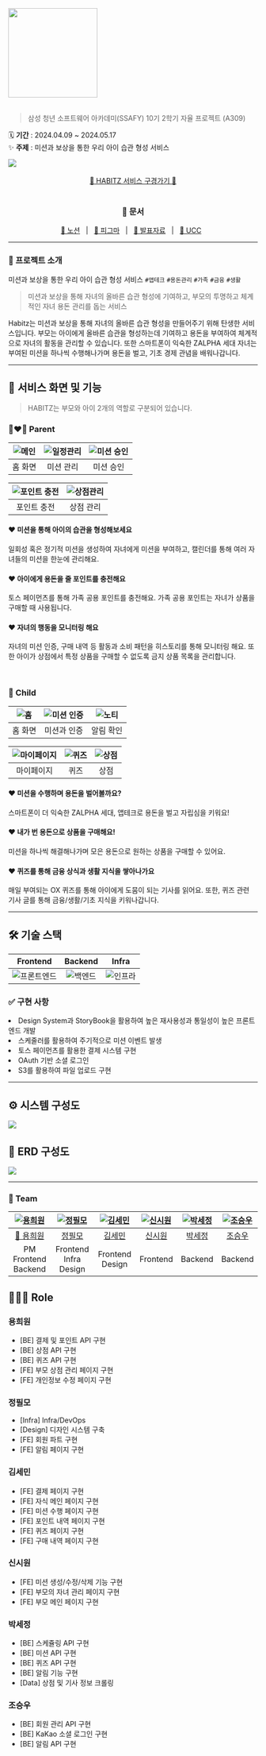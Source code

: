 
<img src="./assets/HABITZ.png" width = "180">
<br>
<br>

> 삼성 청년 소프트웨어 아카데미(SSAFY) 10기 2학기 자율 프로젝트 (A309)

🗓 **기간** : 2024.04.09 ~ 2024.05.17<br>
✨ **주제** : 미션과 보상을 통한 우리 아이 습관 형성 서비스<br>

<img src = "./assets/main.png">

<br>
<br>
<div align="center">
  <a href="https://habitz.space/" > 🔗 HABITZ 서비스 구경가기 🔗</a>
</div>
<br>
<div align="center">
  <h3>📖 문서</h3> 
  
  <p>
    <a href="https://www.notion.so/HABITZ-ac41f48516f24bad9cff4386a8c54eaf?pvs=4">📝 노션</a>
    &nbsp; | &nbsp; 
    <a href="https://www.figma.com/design/aJZaMvbtvu57ejhOw3IKJ9/%EC%9E%90%EC%9C%A8%ED%94%84%EB%A1%9C%EC%A0%9D%ED%8A%B8-%ED%8E%98%EC%9D%B4%EC%A7%80-%EB%94%94%EC%9E%90%EC%9D%B8?node-id=313-1395&t=MqiCoiZSxAcLoZR9-0">🎨 피그마</a>
    &nbsp; | &nbsp; 
    <a href="https://drive.google.com/file/d/1nyt7GHdQUHWAqIWrXtTtzPrb85hdpjOu/view?usp=sharing">💁 발표자료</a> &nbsp;
    | &nbsp; 
    <a href="https://drive.google.com/file/d/1M5uyH9CUrLz_8ZDjxo-iAyQxdl8FpJ2g/view?usp=sharing">🎥 UCC</a>
    &nbsp;
  </p>
</div>



---
### 📢  프로젝트 소개
미션과 보상을 통한 우리 아이 습관 형성 서비스
`#앱테크` `#용돈관리` `#가족` `#금융` `#생활`
> 미션과 보상을 통해 자녀의 올바른 습관 형성에 기여하고, 부모의 투명하고 체계적인 자녀 용돈 관리를 돕는 서비스

Habitz는 미션과 보상을 통해 자녀의 올바른 습관 형성을 만들어주기 위해 탄생한 서비스입니다.
부모는 아이에게 올바른 습관을 형성하는데 기여하고 용돈을 부여하여 체계적으로 자녀의 활동을 관리할 수 있습니다.
또한 스마트폰이 익숙한 ZALPHA 세대 자녀는 부여된 미션을 하나씩 수행해나가며 용돈을 벌고, 기초 경제 관념을 배워나갑니다.



----
### 

## 🌈 서비스 화면 및 기능

> HABITZ는 부모와 아이 2개의 역할로 구분되어 있습니다.

### 👩‍❤️‍👨 Parent

| ![메인](./assets/screen/parent/main.gif) | ![일정관리](./assets/screen/parent/cal.gif) | ![미션 승인](./assets/screen/parent/reco.gif) |
| :------------------------------------: | :----------------------------------------: | :-------------------------------------------: |
|                홈 화면                 |                미션 관리                 |                   미션 승인                  |

| ![포인트 충전](./assets/screen/parent/point.gif) | ![상점관리](./assets/screen/parent/product.gif) 
| :---------------------------------------------------: | :---------------------------------------------------: | 
|                      포인트 충전                       |상점 관리|

#### ❤︎ 미션을 통해 아이의 습관을 형성해보세요

일회성 혹은 정기적 미션을 생성하여 자녀에게 미션을 부여하고, 캘린더를 통해 여러 자녀들의 미션을 한눈에 관리해요.


#### ❤︎ 아이에게 용돈을 줄 포인트를 충전해요

토스 페이먼츠를 통해 가족 공용 포인트를 충전해요.
가족 공용 포인트는 자녀가 상품을 구매할 때 사용됩니다.

#### ❤︎ 자녀의 행동을 모니터링 해요

자녀의 미션 인증, 구매 내역 등 활동과 소비 패턴을 히스토리를 통해 모니터링 해요.
또한 아이가 상점에서 특정 상품을 구매할 수 없도록 금지 상품 목록을 관리합니다.

<br>

### 👼 Child


| ![홈](./assets/screen/child/main.gif) | ![미션 인증](./assets/screen/child/reco.gif) | ![노티](./assets/screen/child/noti.gif) |
| :------------------------------------: | :----------------------------------------: | :-------------------------------------------: |
|                홈 화면                |                미션과 인증                  |                   알림 확인                 |

| ![마이페이지](./assets/screen/child/mypage.gif) | ![퀴즈](./assets/screen/child/quiz.gif)| ![상점](./assets/screen/child/product.gif) |
| :---------------------------------------------------: | :-------------------------------------: | :-------------------------------------------: |
|                      마이페이지                       |                 퀴즈                 |                   상점                   |


#### ❤︎ 미션을 수행하며 용돈을 벌어볼까요?

스마트폰이 더 익숙한 ZALPHA 세대, 앱테크로 용돈을 벌고 자립심을 키워요!

#### ❤︎ 내가 번 용돈으로 상품을 구매해요!

미션을 하나씩 해결해나가며 모은 용돈으로 원하는 상품을 구매할 수 있어요.


#### ❤︎ 퀴즈를 통해 금융 상식과 생활 지식을 쌓아나가요

매일 부여되는 OX 퀴즈를 통해 아이에게 도뭄이 되는 기사를 읽어요.
또한, 퀴즈 관련 기사 글를 통해 금융/생활/기초 지식을 키워나갑니다. 


---

## 🛠 기술 스택 

| Frontend | Backend | Infra | 
| :----:| :----:| :----:|
| ![프론트엔드](./assets/system/front.png) | ![백엔드](./assets/system/back.png) | ![인프라](./assets/system/infra.png)|

### ✅ 구현 사항
<il>
    <li>Design System과 StoryBook을 활용하여 높은 재사용성과 통일성이 높은 프론트엔드 개발</li>
    <li>스케줄러를 활용하여 주기적으로 미션 이벤트 발생</li>
    <li>토스 페이먼츠를 활용한 결제 시스템 구현</li>
    <li>OAuth 기반 소셜 로그인</li>
    <li>S3를 활용하여 파일 업로드 구현</li>
</il>


----

## ⚙️ 시스템 구성도

<img src = "./assets/system/arc.png">


## 💾 ERD 구성도 
<img src = "./assets/system/erd.png">


----
### 👥 Team

| [![용희원](https://github.com/heecircle.png)](https://github.com/heecircle) | [![정필모](https://github.com/itsmo1031.png)](https://github.com/itsmo1031)  | [![김세민](https://github.com/kimgiraffe.png)](https://github.com/kimgiraffe)  | [![신시원](https://github.com/tooyul.png)](https://github.com/tooyul)  |  [![박세정](https://github.com/sejeong-park.png)](https://github.com/sejeong-park) | [![조승우](https://github.com/KrswJo.png)](https://github.com/KrswJo)| 
| :---------------------------------------------------: | :-------------------------------------: | :-------------------------------------------: |:---------------------------------------------------: | :---------------------------------------------------: | :---------------------------------------------------: |
|                      [👑 용희원](https://github.com/heecircle)                     |                 [정필모](https://github.com/itsmo1031)                 |                   [김세민](https://github.com/kimgiraffe)                   |  [신시원](https://github.com/tooyul) |  [박세정](https://github.com/sejeong-park) | [조승우](https://github.com/KrswJo) |
|PM Frontend Backend| Frontend Infra Design| Frontend Design | Frontend| Backend| Backend | 


## 🙋🏻‍♀️ Role

### 용희원
- [BE] 결제 및 포인트 API 구현
- [BE] 상점 API 구현
- [BE] 퀴즈 API 구현
- [FE] 부모 상점 관리 페이지 구현
- [FE] 개인정보 수정 페이지 구현

### 정필모
- [Infra] Infra/DevOps 
- [Design] 디자인 시스템 구축
- [FE] 회원 파트 구현
- [FE] 알림 페이지 구현


### 김세민
- [FE] 결제 페이지 구현
- [FE] 자식 메인 페이지 구현
- [FE] 미션 수행 페이지 구현
- [FE] 포인트 내역 페이지 구현
- [FE] 퀴즈 페이지 구현
- [FE] 구매 내역 페이지 구현
        

### 신시원
- [FE] 미션 생성/수정/삭제 기능 구현
- [FE] 부모의 자녀 관리 페이지 구현
- [FE] 부모 메인 페이지 구현

### 박세정
- [BE] 스케쥴링 API 구현
- [BE] 미션 API 구현
- [BE] 퀴즈 API 구현
- [BE] 알림 기능 구현
- [Data] 상점 및 기사 정보 크롤링

### 조승우
- [BE] 회원 관리 API 구현
- [BE] KaKao 소셜 로그인 구현
- [BE] 알림 API 구현
